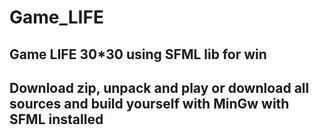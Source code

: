 # Game_LIFE

## Game LIFE 30*30 using SFML lib for win

## Download zip, unpack and play or download all sources and build yourself with MinGw with SFML installed
